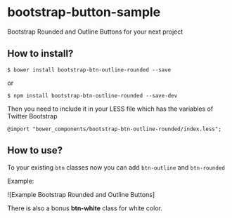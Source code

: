 # bootstrap-button-sample
Bootstrap Rounded and Outline Buttons for your next project

## How to install?
````
$ bower install bootstrap-btn-outline-rounded --save
````
or
````
$ npm install bootstrap-btn-outline-rounded --save-dev
````

Then you need to include it in your LESS file which has the variables of Twitter Bootstrap
````
@import "bower_components/bootstrap-btn-outline-rounded/index.less";
````


## How to use?
To your existing `btn` classes now you can add `btn-outline` and `btn-rounded`

Example:

![Example Bootstrap Rounded and Outline Buttons]

There is also a bonus **btn-white** class for white color.
